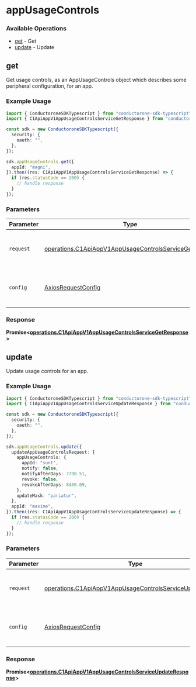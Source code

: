 # appUsageControls

### Available Operations

* [get](#get) - Get
* [update](#update) - Update

## get

 Get usage controls, as an AppUsageControls object which describes some peripheral configuration, for an app.


### Example Usage

```typescript
import { ConductoroneSDKTypescript } from "conductorone-sdk-typescript";
import { C1ApiAppV1AppUsageControlsServiceGetResponse } from "conductorone-sdk-typescript/dist/sdk/models/operations";

const sdk = new ConductoroneSDKTypescript({
  security: {
    oauth: "",
  },
});

sdk.appUsageControls.get({
  appId: "magni",
}).then((res: C1ApiAppV1AppUsageControlsServiceGetResponse) => {
  if (res.statusCode == 200) {
    // handle response
  }
});
```

### Parameters

| Parameter                                                                                                                        | Type                                                                                                                             | Required                                                                                                                         | Description                                                                                                                      |
| -------------------------------------------------------------------------------------------------------------------------------- | -------------------------------------------------------------------------------------------------------------------------------- | -------------------------------------------------------------------------------------------------------------------------------- | -------------------------------------------------------------------------------------------------------------------------------- |
| `request`                                                                                                                        | [operations.C1ApiAppV1AppUsageControlsServiceGetRequest](../../models/operations/c1apiappv1appusagecontrolsservicegetrequest.md) | :heavy_check_mark:                                                                                                               | The request object to use for the request.                                                                                       |
| `config`                                                                                                                         | [AxiosRequestConfig](https://axios-http.com/docs/req_config)                                                                     | :heavy_minus_sign:                                                                                                               | Available config options for making requests.                                                                                    |


### Response

**Promise<[operations.C1ApiAppV1AppUsageControlsServiceGetResponse](../../models/operations/c1apiappv1appusagecontrolsservicegetresponse.md)>**


## update

 Update usage controls for an app.


### Example Usage

```typescript
import { ConductoroneSDKTypescript } from "conductorone-sdk-typescript";
import { C1ApiAppV1AppUsageControlsServiceUpdateResponse } from "conductorone-sdk-typescript/dist/sdk/models/operations";

const sdk = new ConductoroneSDKTypescript({
  security: {
    oauth: "",
  },
});

sdk.appUsageControls.update({
  updateAppUsageControlsRequest: {
    appUsageControls: {
      appId: "sunt",
      notify: false,
      notifyAfterDays: 7790.51,
      revoke: false,
      revokeAfterDays: 8480.09,
    },
    updateMask: "pariatur",
  },
  appId: "maxime",
}).then((res: C1ApiAppV1AppUsageControlsServiceUpdateResponse) => {
  if (res.statusCode == 200) {
    // handle response
  }
});
```

### Parameters

| Parameter                                                                                                                              | Type                                                                                                                                   | Required                                                                                                                               | Description                                                                                                                            |
| -------------------------------------------------------------------------------------------------------------------------------------- | -------------------------------------------------------------------------------------------------------------------------------------- | -------------------------------------------------------------------------------------------------------------------------------------- | -------------------------------------------------------------------------------------------------------------------------------------- |
| `request`                                                                                                                              | [operations.C1ApiAppV1AppUsageControlsServiceUpdateRequest](../../models/operations/c1apiappv1appusagecontrolsserviceupdaterequest.md) | :heavy_check_mark:                                                                                                                     | The request object to use for the request.                                                                                             |
| `config`                                                                                                                               | [AxiosRequestConfig](https://axios-http.com/docs/req_config)                                                                           | :heavy_minus_sign:                                                                                                                     | Available config options for making requests.                                                                                          |


### Response

**Promise<[operations.C1ApiAppV1AppUsageControlsServiceUpdateResponse](../../models/operations/c1apiappv1appusagecontrolsserviceupdateresponse.md)>**

